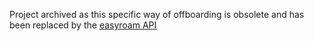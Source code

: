 Project archived as this specific way of offboarding is obsolete and has been replaced by the [easyroam API](https://api.easyroam.de/docs)
